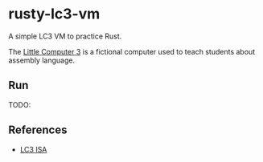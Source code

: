 # rusty-lc3-vm

A simple LC3 VM to practice Rust.

The [Little Computer 3](https://en.wikipedia.org/wiki/Little_Computer_3) is a fictional computer
used to teach students about assembly language.

## Run

TODO:

## References

- [LC3 ISA](https://justinmeiners.github.io/lc3-vm/supplies/lc3-isa.pdf)
